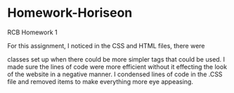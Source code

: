 # Homework-Horiseon
RCB Homework 1

For this assignment, I noticed in the CSS and HTML files, there were <div> classes set up when there could be more simpler tags that could be used.
I made sure the lines of code were more efficient without it effecting the look of the website in a negative manner.
I condensed lines of code in the .CSS file and removed items to make everything more eye appeasing.